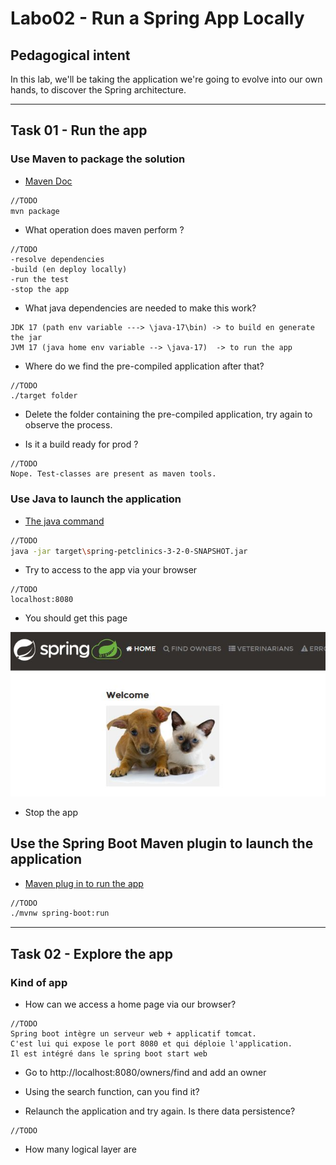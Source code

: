 # Labo02 - Run a Spring App Locally

## Pedagogical intent
In this lab, we'll be taking the application we're going to evolve into our own hands, to discover the Spring architecture.

---

## Task 01 - Run the app

### Use Maven to package the solution

* [Maven Doc](https://maven.apache.org/guides/getting-started/maven-in-five-minutes.html#build-the-project)

```bash
//TODO
mvn package
```

* What operation does maven perform ?

```
//TODO
-resolve dependencies
-build (en deploy locally)
-run the test
-stop the app
```

* What java dependencies are needed to make this work?

```
JDK 17 (path env variable ---> \java-17\bin) -> to build en generate the jar
JVM 17 (java home env variable --> \java-17)  -> to run the app
```

* Where do we find the pre-compiled application after that?

```
//TODO
./target folder
```

* Delete the folder containing the pre-compiled application, try again to observe the process.

* Is it a build ready for prod ?

```
//TODO
Nope. Test-classes are present as maven tools.
```

### Use Java to launch the application

* [The java command](https://docs.oracle.com/en/java/javase/14/docs/specs/man/java.html)

```bash
//TODO
java -jar target\spring-petclinics-3-2-0-SNAPSHOT.jar
```

* Try to access to the app via your browser

```
//TODO
localhost:8080
```

* You should get this page

![Home Page](img/webappSample.JPG)

* Stop the app

## Use the Spring Boot Maven plugin to launch the application

* [Maven plug in to run the app](https://docs.spring.io/spring-boot/docs/current/maven-plugin/reference/htmlsingle/#run)

```bash
//TODO
./mvnw spring-boot:run
```

---

## Task 02 - Explore the app

### Kind of app

* How can we access a home page via our browser?

```
//TODO
Spring boot intègre un serveur web + applicatif tomcat.
C'est lui qui expose le port 8080 et qui déploie l'application.
Il est intégré dans le spring boot start web
```

* Go to http://localhost:8080/owners/find and add an owner

* Using the search function, can you find it?

* Relaunch the application and try again. Is there data persistence?

```
//TODO
```

* How many logical layer are 
